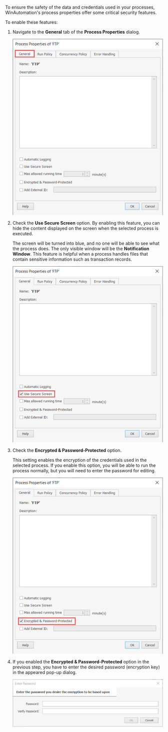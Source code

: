 To ensure the safety of the data and credentials used in your processes, WinAutomation's process properties offer some critical security features. 

To enable these features:

1.	Navigate to the **General** tab of the **Process Properties** dialog.

    ![The General Tab in the Process Properties dialog.](..\media\process-properties-general.png)

1.	Check the **Use Secure Screen** option. By enabling this feature, you can hide the content displayed on the screen when the selected process is executed. 

    The screen will be turned into blue, and no one will be able to see what the process does. The only visible window will be the **Notification Window**. This feature is helpful when a process handles files that contain sensitive information such as transaction records. 

    ![A checkbox that enables the Secure Screen feature.](..\media\use-secure-screen-process-properties.png)

1.	Check the **Encrypted & Password-Protected** option.

    This setting enables the encryption of the credentials used in the selected process. If you enable this option, you will be able to run the process normally, but you will need to enter the password for editing. 

    ![A checkbox that enables the Process Encryption feature.](..\media\encryption-process-properties.png)

1.	If you enabled the **Encrypted & Password-Protected** option in the previous step, you have to enter the desired password (encryption key) in the appeared pop-up dialog. 

    ![ A pop-up window that prompts user to enter a password.](..\media\enter-password-process-properties.png)